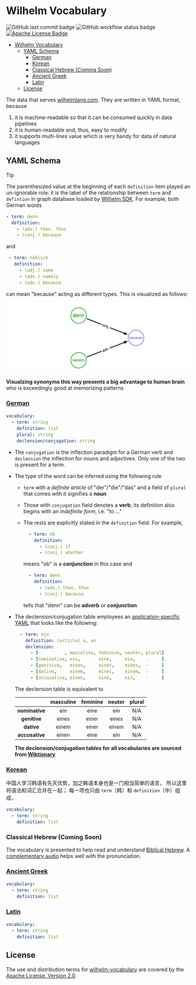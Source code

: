 Wilhelm Vocabulary
==================

![GitHub last commit badge][GitHub last commit]
![GitHub workflow status badge][GitHub workflow status]
[![Apache License Badge]](https://www.apache.org/licenses/LICENSE-2.0)

<!-- TOC -->
* [Wilhelm Vocabulary](#wilhelm-vocabulary)
  * [YAML Schema](#yaml-schema)
    * [German](#german)
    * [Korean](#korean)
    * [Classical Hebrew (Coming Soon)](#classical-hebrew-coming-soon)
    * [Ancient Greek](#ancient-greek)
    * [Latin](#latin)
  * [License](#license)
<!-- TOC -->

The data that serves [wilhelmlang.com](https://wilhelmlang.com/). They are written in YAML format, because

1. it is machine-readable so that it can be consumed quickly in data pipelines
2. it is human-readable and, thus, easy to modify
3. it supports multi-lines value which is very handy for data of natural languages

YAML Schema
-----------

> [!TIP]
>
> The parenthesized value at the beginning of each `definition` item played an un-ignorable role: it is the label of the
> relationship between `term` and `defintion` in graph database loaded by
> [Wilhelm SDK](https://github.com/QubitPi/wilhelm-graphdb-python). For example, both German words
>
> ```yaml
> - term: denn
>   definition:
>     - (adv.) then, thus
>     - (conj.) because
> ```
>
> and
>
> ```yaml
>  - term: nämlich
>    definition:
>      - (adj.) same
>      - (adv.) namely
>      - (adv.) because
> ```
>
> can mean "because" acting as different types. This is visualized as follows:
>
> ![error loading example.png](./example.png)
>
> __Visualzing synonyms this way presents a big advantage to human brain__ who is exceedingly good at memorizing
> patterns

### [German](./german.yaml)

```yaml
vocabulary:
  - term: string
    definition: list
    plural: string
    declension/conjugation: string
```

- The `conjugation` is the inflection paradigm for a German verb and `declension` the inflection for nouns and
  adjectives. Only one of the two is present for a term.
- The type of the word can be inferred using the following rule

  - `term` with a _definite article_ of "der"/"die"/"das" and a field of `plural` that comes with it signifies a
    __noun__
  - Those with `conjugation` field denotes a __verb__; its definition also begins with an _indefinite form_, i.e.
    "to ..."
  - The rests are explicitly stated in the `definition` field. For example,

    ```yaml
      - term: ob
        definition:
          - (conj.) if
          - (conj.) whether
    ```

    means "ob" is a **conjunction** in this case and

    ```yaml
      - term: denn
        definition:
          - (adv.) then, thus
          - (conj.) because
    ```

    tells that "denn" can be __adverb__ or __conjunction__

- The declension/conjugation table employees an
  [application-specific YAML](https://stackoverflow.com/q/30894438/14312712) that looks like the following:

  ```yaml
    - term: ein
      definition: (article) a, an
      declension:
        - [-         , masculine, feminine, neuter, plural]
        - [nominative, ein,       eine,     ein,    -     ]
        - [genitive,   eines,     einer,    eines,  -     ]
        - [dative,     einem,     einer,    einem,  -     ]
        - [accusative, einen,     eine,     ein,    -     ]
  ```

  The declension table is equivalent to

  |                | masculine | feminine | neuter | plural |
  |:--------------:|:---------:|:--------:|:------:|:------:|
  | __nominative__ |    ein    |   eine   |  ein   |  N/A   |
  |  __genitive__  |   eines   |  einer   | eines  |  N/A   |
  |   __dative__   |   einem   |  einer   | einem  |  N/A   |
  | __accusative__ |   einen   |   eine   |  ein   |  N/A   |

  __The declension/conjugation tables for all vocabularies are sourced from
  [Wiktionary](https://en.wiktionary.org/wiki/ein#Declension_2)__

### [Korean](./korean.yaml)

中国人学习韩语有先天优势，加之韩语本身也是一门相当简单的语言， 所以这里将语法和词汇合并在一起；
每一项也只由 `term`（韩）和 `definition`（中）组成，

```yaml
vocabulary:
  - term: string
    definition: list
```

### Classical Hebrew (Coming Soon)

The vocabulary is presented to help read and understand [Biblical Hebrew](https://mechon-mamre.org/p/pt/pt00.htm#mp3). A
[complementary audio](https://mechon-mamre.org/p/pt/ptmp3prq.htm) helps well with the pronunciation.

### [Ancient Greek](./greek.yaml)

```yaml
vocabulary:
  - term: string
    definition: list
```

### [Latin](./latin.yaml)

```yaml
vocabulary:
  - term: string
    definition: list
```

License
-------

The use and distribution terms for [wilhelm-vocabulary]() are covered by the [Apache License, Version 2.0].

[Apache License Badge]: https://img.shields.io/badge/Apache%202.0-F25910.svg?style=for-the-badge&logo=Apache&logoColor=white
[Apache License, Version 2.0]: http://www.apache.org/licenses/LICENSE-2.0.html

[GitHub last commit]: https://img.shields.io/github/last-commit/QubitPi/wilhelm-vocabulary/master?logo=github&style=for-the-badge
[GitHub workflow status]: https://img.shields.io/github/actions/workflow/status/QubitPi/wilhelm-vocabulary/ci-cd.yaml?branch=master&logo=github&style=for-the-badge
